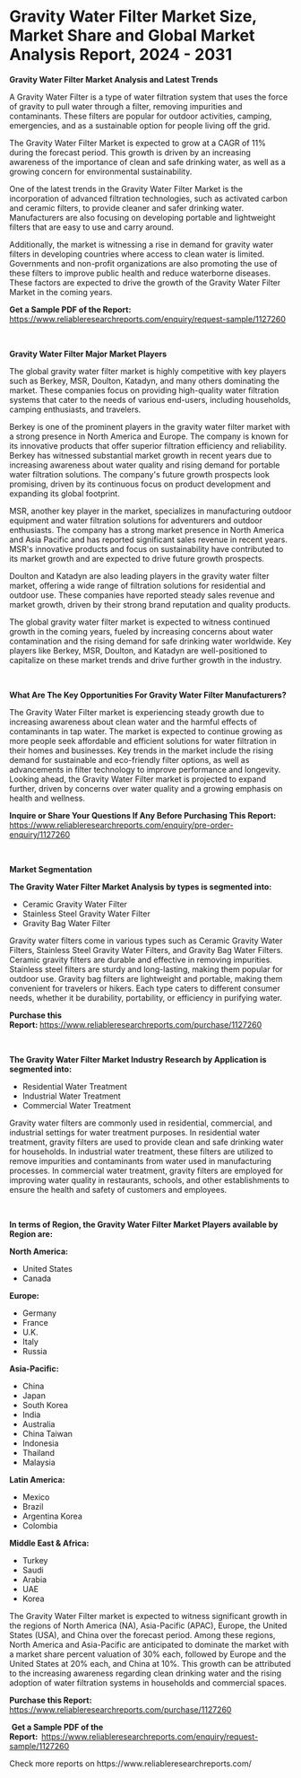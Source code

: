 <p><h1>Gravity Water Filter Market Size, Market Share and Global Market Analysis Report, 2024 - 2031</h1></p><p><strong>Gravity Water Filter Market Analysis and Latest Trends</strong></p>
<p><p>A Gravity Water Filter is a type of water filtration system that uses the force of gravity to pull water through a filter, removing impurities and contaminants. These filters are popular for outdoor activities, camping, emergencies, and as a sustainable option for people living off the grid.</p><p>The Gravity Water Filter Market is expected to grow at a CAGR of 11% during the forecast period. This growth is driven by an increasing awareness of the importance of clean and safe drinking water, as well as a growing concern for environmental sustainability.</p><p>One of the latest trends in the Gravity Water Filter Market is the incorporation of advanced filtration technologies, such as activated carbon and ceramic filters, to provide cleaner and safer drinking water. Manufacturers are also focusing on developing portable and lightweight filters that are easy to use and carry around.</p><p>Additionally, the market is witnessing a rise in demand for gravity water filters in developing countries where access to clean water is limited. Governments and non-profit organizations are also promoting the use of these filters to improve public health and reduce waterborne diseases. These factors are expected to drive the growth of the Gravity Water Filter Market in the coming years.</p></p>
<p><strong>Get a Sample PDF of the Report:&nbsp;</strong> <a href="https://www.reliableresearchreports.com/enquiry/request-sample/1127260">https://www.reliableresearchreports.com/enquiry/request-sample/1127260</a></p>
<p>&nbsp;</p>
<p><strong>Gravity Water Filter Major Market Players</strong></p>
<p><p>The global gravity water filter market is highly competitive with key players such as Berkey, MSR, Doulton, Katadyn, and many others dominating the market. These companies focus on providing high-quality water filtration systems that cater to the needs of various end-users, including households, camping enthusiasts, and travelers.</p><p>Berkey is one of the prominent players in the gravity water filter market with a strong presence in North America and Europe. The company is known for its innovative products that offer superior filtration efficiency and reliability. Berkey has witnessed substantial market growth in recent years due to increasing awareness about water quality and rising demand for portable water filtration solutions. The company's future growth prospects look promising, driven by its continuous focus on product development and expanding its global footprint.</p><p>MSR, another key player in the market, specializes in manufacturing outdoor equipment and water filtration solutions for adventurers and outdoor enthusiasts. The company has a strong market presence in North America and Asia Pacific and has reported significant sales revenue in recent years. MSR's innovative products and focus on sustainability have contributed to its market growth and are expected to drive future growth prospects.</p><p>Doulton and Katadyn are also leading players in the gravity water filter market, offering a wide range of filtration solutions for residential and outdoor use. These companies have reported steady sales revenue and market growth, driven by their strong brand reputation and quality products.</p><p>The global gravity water filter market is expected to witness continued growth in the coming years, fueled by increasing concerns about water contamination and the rising demand for safe drinking water worldwide. Key players like Berkey, MSR, Doulton, and Katadyn are well-positioned to capitalize on these market trends and drive further growth in the industry.</p></p>
<p>&nbsp;</p>
<p><strong>What Are The Key Opportunities For Gravity Water Filter Manufacturers?</strong></p>
<p><p>The Gravity Water Filter market is experiencing steady growth due to increasing awareness about clean water and the harmful effects of contaminants in tap water. The market is expected to continue growing as more people seek affordable and efficient solutions for water filtration in their homes and businesses. Key trends in the market include the rising demand for sustainable and eco-friendly filter options, as well as advancements in filter technology to improve performance and longevity. Looking ahead, the Gravity Water Filter market is projected to expand further, driven by concerns over water quality and a growing emphasis on health and wellness.</p></p>
<p><strong>Inquire or Share Your Questions If Any Before Purchasing This Report:</strong> <a href="https://www.reliableresearchreports.com/enquiry/pre-order-enquiry/1127260">https://www.reliableresearchreports.com/enquiry/pre-order-enquiry/1127260</a></p>
<p>&nbsp;</p>
<p><strong>Market Segmentation</strong></p>
<p><strong>The Gravity Water Filter Market Analysis by types is segmented into:</strong></p>
<p><ul><li>Ceramic Gravity Water Filter</li><li>Stainless Steel Gravity Water Filter</li><li>Gravity Bag Water Filter</li></ul></p>
<p><p>Gravity water filters come in various types such as Ceramic Gravity Water Filters, Stainless Steel Gravity Water Filters, and Gravity Bag Water Filters. Ceramic gravity filters are durable and effective in removing impurities. Stainless steel filters are sturdy and long-lasting, making them popular for outdoor use. Gravity bag filters are lightweight and portable, making them convenient for travelers or hikers. Each type caters to different consumer needs, whether it be durability, portability, or efficiency in purifying water.</p></p>
<p><strong>Purchase this Report:&nbsp;</strong><a href="https://www.reliableresearchreports.com/purchase/1127260">https://www.reliableresearchreports.com/purchase/1127260</a></p>
<p>&nbsp;</p>
<p><strong>The Gravity Water Filter Market Industry Research by Application is segmented into:</strong></p>
<p><ul><li>Residential Water Treatment</li><li>Industrial Water Treatment</li><li>Commercial Water Treatment</li></ul></p>
<p><p>Gravity water filters are commonly used in residential, commercial, and industrial settings for water treatment purposes. In residential water treatment, gravity filters are used to provide clean and safe drinking water for households. In industrial water treatment, these filters are utilized to remove impurities and contaminants from water used in manufacturing processes. In commercial water treatment, gravity filters are employed for improving water quality in restaurants, schools, and other establishments to ensure the health and safety of customers and employees.</p></p>
<p>&nbsp;</p>
<p><strong>In terms of Region, the Gravity Water Filter Market Players available by Region are:</strong></p>
<p>
    <p> <strong> North America: </strong>
        <ul>
            <li>United States</li>
            <li>Canada</li>
        </ul>
        </p> 
    <p> <strong> Europe: </strong>
        <ul>
            <li>Germany</li>
            <li>France</li>
            <li>U.K.</li>
            <li>Italy</li>
            <li>Russia</li>
        </ul>
        </p> 
    <p> <strong> Asia-Pacific: </strong>
        <ul>
            <li>China</li>
            <li>Japan</li>
            <li>South Korea</li>
            <li>India</li>
            <li>Australia</li>
            <li>China Taiwan</li>
            <li>Indonesia</li>
            <li>Thailand</li>
            <li>Malaysia</li>
        </ul>
        </p> 
    <p> <strong> Latin America: </strong>
        <ul>
            <li>Mexico</li>
            <li>Brazil</li>
            <li>Argentina Korea</li>
            <li>Colombia</li>
        </ul>
        </p> 
    <p> <strong> Middle East & Africa: </strong>
        <ul>
            <li>Turkey</li>
            <li>Saudi</li>
            <li>Arabia</li>
            <li>UAE</li>
            <li>Korea</li>
        </ul>
    </p>
    </p>
<p><p>The Gravity Water Filter market is expected to witness significant growth in the regions of North America (NA), Asia-Pacific (APAC), Europe, the United States (USA), and China over the forecast period. Among these regions, North America and Asia-Pacific are anticipated to dominate the market with a market share percent valuation of 30% each, followed by Europe and the United States at 20% each, and China at 10%. This growth can be attributed to the increasing awareness regarding clean drinking water and the rising adoption of water filtration systems in households and commercial spaces.</p></p>
<p><strong>Purchase this Report: </strong><a href="https://www.reliableresearchreports.com/purchase/1127260">https://www.reliableresearchreports.com/purchase/1127260</a></p>
<p>&nbsp;<strong>Get a Sample PDF of the Report:&nbsp;&nbsp;</strong><a href="https://www.reliableresearchreports.com/enquiry/request-sample/1127260">https://www.reliableresearchreports.com/enquiry/request-sample/1127260</a></p>
<p><strong></strong></p>
<p>Check more reports on https://www.reliableresearchreports.com/</p>